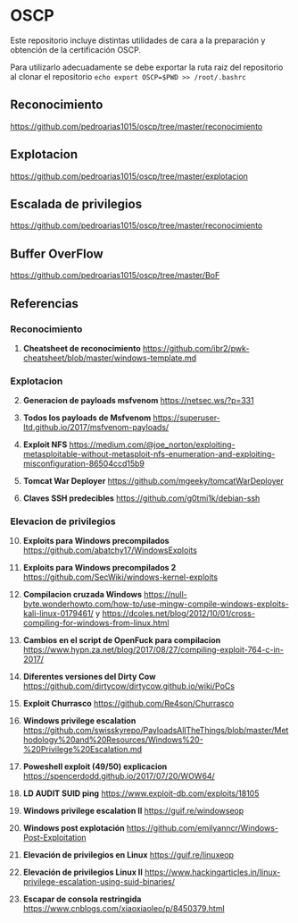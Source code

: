 # OSCP

Este repositorio incluye distintas utilidades de cara a la preparación y obtención de la certificación OSCP.

Para utilizarlo adecuadamente se debe exportar la ruta raiz del repositorio al clonar el repositorio `echo export OSCP=$PWD >> /root/.bashrc`

## Reconocimiento

https://github.com/pedroarias1015/oscp/tree/master/reconocimiento

## Explotacion

https://github.com/pedroarias1015/oscp/tree/master/explotacion

##  Escalada de privilegios

https://github.com/pedroarias1015/oscp/tree/master/reconocimiento

## Buffer OverFlow

https://github.com/pedroarias1015/oscp/tree/master/BoF

## Referencias

### Reconocimiento

1) __Cheatsheet de reconocimiento__ https://github.com/ibr2/pwk-cheatsheet/blob/master/windows-template.md

### Explotacion

2) __Generacion de payloads msfvenom__ https://netsec.ws/?p=331

3) __Todos los payloads de Msfvenom__ https://superuser-ltd.github.io/2017/msfvenom-payloads/

4) __Exploit NFS__ https://medium.com/@joe_norton/exploiting-metasploitable-without-metasploit-nfs-enumeration-and-exploiting-misconfiguration-86504ccd15b9

5) __Tomcat War Deployer__ https://github.com/mgeeky/tomcatWarDeployer

6) __Claves SSH predecibles__ https://github.com/g0tmi1k/debian-ssh

### Elevacion de privilegios

10) __Exploits para Windows precompilados__ https://github.com/abatchy17/WindowsExploits

11) __Exploits para Windows precompilados 2__ https://github.com/SecWiki/windows-kernel-exploits

12) __Compilacion cruzada Windows__ https://null-byte.wonderhowto.com/how-to/use-mingw-compile-windows-exploits-kali-linux-0179461/ y https://dcoles.net/blog/2012/10/01/cross-compiling-for-windows-from-linux.html 

13) __Cambios en el script de OpenFuck para compilacion__ https://www.hypn.za.net/blog/2017/08/27/compiling-exploit-764-c-in-2017/ 

14) __Diferentes versiones del Dirty Cow__ https://github.com/dirtycow/dirtycow.github.io/wiki/PoCs

15) __Exploit Churrasco__ https://github.com/Re4son/Churrasco

16) __Windows privilege escalation__ https://github.com/swisskyrepo/PayloadsAllTheThings/blob/master/Methodology%20and%20Resources/Windows%20-%20Privilege%20Escalation.md

17) __Poweshell exploit (49/50) explicacion__ https://spencerdodd.github.io/2017/07/20/WOW64/

18) __LD AUDIT SUID ping__ https://www.exploit-db.com/exploits/18105 

19) __Windows privilege escalation II__ https://guif.re/windowseop

20) __Windows post explotación__ https://github.com/emilyanncr/Windows-Post-Exploitation

21) __Elevación de privilegios en Linux__ https://guif.re/linuxeop

22) __Elevación de privilegios Linux II__ https://www.hackingarticles.in/linux-privilege-escalation-using-suid-binaries/

23) __Escapar de consola restringida__ https://www.cnblogs.com/xiaoxiaoleo/p/8450379.html
